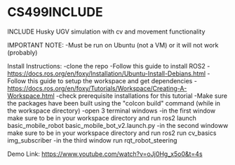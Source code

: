 # CS499INCLUDE
INCLUDE Husky UGV simulation with cv and movement functionality

IMPORTANT NOTE:
-Must be run on Ubuntu (not a VM) or it will not work (probably)

Install Instructions:
-clone the repo
-Follow this guide to install ROS2
  -https://docs.ros.org/en/foxy/Installation/Ubuntu-Install-Debians.html
-Follow this guide to setup the workspace and get dependencies
  -https://docs.ros.org/en/foxy/Tutorials/Workspace/Creating-A-Workspace.html
   -check prerequisite installations for this tutorial
-Make sure the packages have been built using the "colcon build" command (while in the workspace directory)
-open 3 terminal windows
  -in the first window make sure to be in your workspace directory and run
    ros2 launch basic_mobile_robot basic_mobile_bot_v2.launch.py
  -in the second windoww make sure to be in your workspace directory and run
    ros2 run cv_basics img_subscriber
  -in the third window run 
    rqt_robot_steering

Demo Link:
https://www.youtube.com/watch?v=oJj0Hg_x5o0&t=4s
